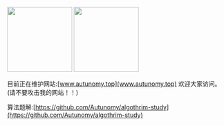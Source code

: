<img height="150px" src="https://github-readme-stats.vercel.app/api?username=Autunomy&hide_title=true&hide_border=true&show_icons=trueline_height=21&text_color=000&icon_color=000&bg_color=0,ea6161,ffc64d,fffc4d,52fa5a&theme=graywhite" />  <img height="150px" src="https://github-readme-stats.vercel.app/api/top-langs/?username=Autunomy&hide_title=true&hide_border=true&layout=compact&langs_count=6&text_color=000&icon_color=fff&bg_color=0,52fa5a,4dfcff,c64dff&theme=graywhite" /> 

目前正在维护网站:[www.autunomy.top](www.autunomy.top) 欢迎大家访问。(请不要攻击我的网站！！)

算法题解:[https://github.com/Autunomy/algothrim-study](https://github.com/Autunomy/algothrim-study)
